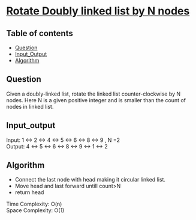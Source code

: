 # [Rotate Doubly linked list by N nodes](https://www.geeksforgeeks.org/rotate-doubly-linked-list-n-nodes/)

## Table of contents

- [Question](#question)
- [Input_Output](#input_output)
- [Algorithm](#algorithm)

## Question
Given a doubly-linked list, rotate the linked list counter-clockwise by N nodes. Here N is a given positive integer and is smaller than the count of nodes in linked list. 

## Input_output
Input: 1 <-> 2 <-> 4 <-> 5 <-> 6 <-> 8 <-> 9 , N =2 </br>
Output:  4 <-> 5 <-> 6 <-> 8 <-> 9 <-> 1 <-> 2

## Algorithm
- Connect the last node with head making it circular linked list.
- Move head and last forward untill count>N 
- return head

Time Complexity: O(n)</br>
Space Complexity: O(1)